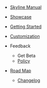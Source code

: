 * [Skyline Manual](../README.md)
* [Showcase](showcase.md)

* [Getting Started](getstart.md)
* [Customization](customization.md)
* Feedback
  * Get Beta
  * [Policy](privacy.md)
* [Road Map](roadmap.md)
  * [Changelog](changelog.md)

